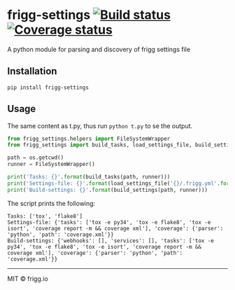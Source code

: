 # frigg-settings [![Build status](https://ci.frigg.io/badges/frigg/frigg-settings/)](https://ci.frigg.io/frigg/frigg-settings/last/) [![Coverage status](https://ci.frigg.io/badges/coverage/frigg/frigg-settings/)](https://ci.frigg.io/frigg/frigg-settings/last/)
A python module for parsing and discovery of frigg settings file

## Installation
```
pip install frigg-settings
```

## Usage
The same content as t.py, thus run `python t.py` to se the output.

```python
from frigg_settings.helpers import FileSystemWrapper
from frigg_settings import build_tasks, load_settings_file, build_settings

path = os.getcwd()
runner = FileSystemWrapper()

print('Tasks: {}'.format(build_tasks(path, runner)))
print('Settings-file: {}'.format(load_settings_file('{}/.frigg.yml'.format(path), runner)))
print('Build-settings: {}'.format(build_settings(path, runner)))
```

The script prints the following:

```text
Tasks: ['tox', 'flake8']
Settings-file: {'tasks': ['tox -e py34', 'tox -e flake8', 'tox -e isort', 'coverage report -m && coverage xml'], 'coverage': {'parser': 'python', 'path': 'coverage.xml'}}
Build-settings: {'webhooks': [], 'services': [], 'tasks': ['tox -e py34', 'tox -e flake8', 'tox -e isort', 'coverage report -m && coverage xml'], 'coverage': {'parser': 'python', 'path': 'coverage.xml'}}
```

--------------

MIT © frigg.io
